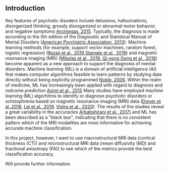 ## Introduction

Key features of psychotic disoders include delusions, hallucinations, disorganized thinking, grossly disorganized or abnormal motor behavior, and negative symptoms [Arciniegas, 2015](https://www.ncbi.nlm.nih.gov/pmc/articles/PMC4455840/). Typically, the diagnosis is made according to the 5th edition of the Diagnostic and Statistical Manual of Mental Disoders ([American Psychiatric Association, 2013](https://psycnet.apa.org/record/2013-14907-000)). 
Machine learning methods (for example, support vector machines, random forest, logistic regression) ([Rezaii et al., 2019](https://www.nature.com/articles/s41537-019-0077-9),[Stamate et al., 2019](https://www.sciencedirect.com/science/article/pii/S0920996419301616?casa_token=NlqxH4KA11oAAAAA:uShKU5O6khxfPODAPxLEz5kbgw-LNeDWCZye1kc8Qvcih7ymMgDBbsGWKVV4CSh0UhoeUztT0w)) and magnetic resonance imaging (MRI) ([Mikolas et al., 2018](https://link.springer.com/article/10.1186/s12888-018-1678-y),[ Qi-yong Gong et al., 2018](https://academic.oup.com/schizophreniabulletin/article/46/1/17/5365736?login=false)) become apparent as a new approach to support the diagnosis of mental disorders. Machine learning (ML) is a domain of artificial intelligence (AI) that makes computer algorithms feasible to learn patterns by studying data directly without being explicitly programmed [Noble, 2006](https://www.nature.com/articles/nbt1206-1565). Within the realm of medicine, ML has increasingly been applied with regard to diagnosis and outcome prediction [Azimi et al., 2015](https://pubmed.ncbi.nlm.nih.gov/24987050/.)
Many studies have employed machine learning (ML) algorhitms to identify or diagnose psychotic disorders or schizophrenia based on magnetic resonance imaging (MRI) data ([Dwyer et al.,2018](https://academic.oup.com/schizophreniabulletin/article/44/5/1060/4911426), [Lei et al., 2019](https://cris.maastrichtuniversity.nl/en/publications/detecting-schizophrenia-at-the-level-of-the-individual-relative-d), [Vieira et al., 2020](https://www.ncbi.nlm.nih.gov/pmc/articles/PMC6942152/)). The results of the studies reveal a great variability in the accuracies [Arbabshirani et al., 2017)](https://www.sciencedirect.com/science/article/abs/pii/S105381191600210X) and ML has been described as a "black box", indicating that there is no consistent pattern which of the MRI modalities are most informative for achieving accurate machine classification. 


In this project, however, I want to use macrostructural MRI data (cortical thickness (CT)) and microstructural MRI data (mean diffusivity (MD) and fractional anisotropy (FA)) to see which of the metrics provide the best classification accuracy.

Will provide further information


